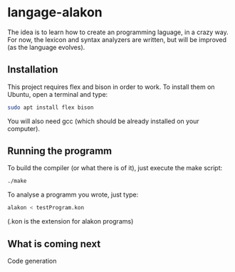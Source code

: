 # langage-alakon
The idea is to learn how to create an programming laguage, in a crazy way.
For now, the lexicon and syntax analyzers are written, but will be improved (as the language evolves).

## Installation
This project requires flex and bison in order to work.
To install them on Ubuntu, open a terminal and type:
```bash
sudo apt install flex bison
```
You will also need gcc (which should be already installed on your computer).

## Running the programm
To build the compiler (or what there is of it), just execute the make script:
```bash
./make
```
To analyse a programm you wrote, just type:
```bash
alakon < testProgram.kon
```
(.kon is the extension for alakon programs)

## What is coming next
Code generation
